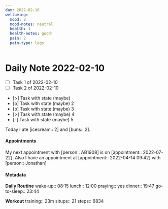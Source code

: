 ```yaml
---
day: 2022-02-10
wellbeing:
  mood: 2
  mood-notes: neutral
  health: 1
  health-notes: good!
  pain: 2
  pain-type: legs
---
```


# Daily Note 2022-02-10

- [ ] Task 1 of 2022-02-10
- [ ] Task 2 of 2022-02-10
- [>] Task with state (maybe)
- [o] Task with state (maybe) 2
- [o] Task with state (maybe) 3
- [>] Task with state (maybe) 4
- [-] Task with state (maybe) 5

Today I ate [icecream:: 2] and [buns:: 2].

#### Appointments
My next appointment with [person:: AB1908] is on [appointment:: 2022-07-22].
Also I have an appointment at [appointment:: 2022-04-14 09:42] with [person:: Jonathan]

#### Metadata

**Daily Routine**
wake-up:: 08:15
lunch:: 12:00
praying:: yes
dinner:: 19:47
go-to-sleep:: 23:44

**Workout**
training:: 23m
situps:: 21
steps:: 6834
